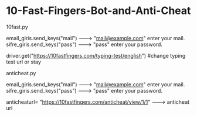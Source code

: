 # 10-Fast-Fingers-Bot-and-Anti-Cheat


10fast.py 


email_giris.send_keys("mail")   ---> "mail@example.com" enter your mail.
sifre_giris.send_keys("pass")   ---> "pass" enter your password.

driver.get("https://10fastfingers.com/typing-test/english") #change typing test url or stay


anticheat.py

email_giris.send_keys("mail")   ---> "mail@example.com" enter your mail.
sifre_giris.send_keys("pass")   ---> "pass" enter your password.

anticheaturl= "https://10fastfingers.com/anticheat/view/1/1"   ---> anticheat url
